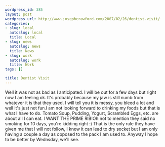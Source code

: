 ```yaml
--- 
wordpress_id: 385
layout: post
wordpress_url: http://www.josephcrawford.com/2007/02/26/dentist-visit/
categories: 
- slug: local
  autoslug: local
  title: Local
- slug: news
  autoslug: news
  title: News
- slug: work
  autoslug: work
  title: Work
tags: []

title: Dentist Visit
---
```

Well it was not as bad as I anticipated.  I will be out for a few days but right now I am feeling ok.  It's probably because my jaw is still numb from whatever it is that they used.  I will tell you it is messy, you bleed a lot and well it's just not fun.I am not looking forward to drinking my foods but that is what I have to do.  Tomato Soup, Pudding, Yogurt, Scrambled Eggs, etc. are about all I can eat.  I WANT THE PRIME RIB!Oh not to mention they said no smoking for 10 days, you're kidding right :)  That is the only rule they have given me that I will not follow, I know it can lead to dry socket but I am only having a couple a day as opposed to the pack I am used to.  Anyway I hope to be better by Wednsday, we'll see.
